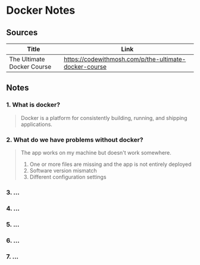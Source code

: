 # Docker Notes
## Sources ##
Title  | Link
------------- | -------------
The Ultimate Docker Course  | https://codewithmosh.com/p/the-ultimate-docker-course
## Notes ##
### 1. What is docker? ###
> Docker is a platform for consistently building, running, and shipping applications.
### 2. What do we have problems without docker? ###
> The app works on my machine but doesn't work somewhere.
> 1. One or more files are missing and the app is not entirely deployed
> 2. Software version mismatch
> 3. Different configuration settings
### 3. ... ###
### 4. ... ###
### 5. ... ###
### 6. ... ###
### 7. ... ###
